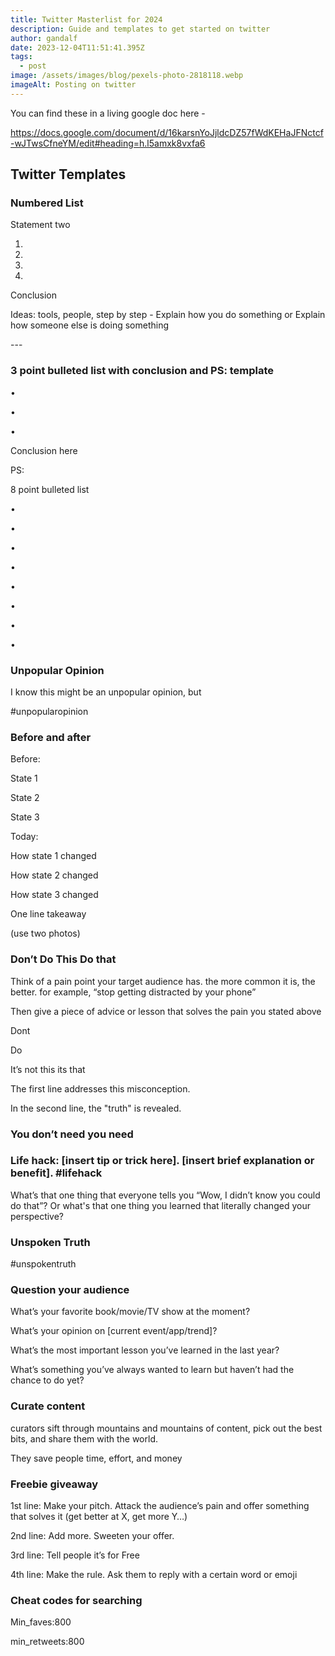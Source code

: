 ```yaml
---
title: Twitter Masterlist for 2024
description: Guide and templates to get started on twitter
author: gandalf
date: 2023-12-04T11:51:41.395Z
tags:
  - post
image: /assets/images/blog/pexels-photo-2818118.webp
imageAlt: Posting on twitter
---
```

You can find these in a living google doc here - 

<https://docs.google.com/document/d/16karsnYoJjldcDZ57fWdKEHaJFNctcf-wJTwsCfneYM/edit#heading=h.l5amxk8vxfa6>

[](https://docs.google.com/document/d/16karsnYoJjldcDZ57fWdKEHaJFNctcf-wJTwsCfneYM/edit#heading=h.l5amxk8vxfa6)

## Twitter Templates

### Numbered List

Statement two

1.
2.
3.
4.

Conclusion

Ideas: tools, people, step by step - Explain how you do something or Explain how someone else is doing something



\---



### 3 point bulleted list with conclusion and PS: template

•

•

•

Conclusion here

PS:

8 point bulleted list 

•

•

•

•

•

•

•

•



### Unpopular Opinion

I know this might be an unpopular opinion, but

\#unpopularopinion



### Before and after

Before:

State 1

State 2

State 3

Today:

How state 1 changed

How state 2 changed

How state 3 changed

One line takeaway

(use two photos)



### Don’t Do This Do that

Think of a pain point your target audience has. the more common it is, the better. for example, “stop getting distracted by your phone”

Then give a piece of advice or lesson that solves the pain you stated above

Dont

Do

It’s not this its that

The first line addresses this misconception.

In the second line, the "truth" is revealed.

### You don’t need  you need

### Life hack: \[insert tip or trick here]. \[insert brief explanation or benefit]. #lifehack

What’s that one thing that everyone tells you “Wow, I didn’t know you could do that”? Or what's that one thing you learned that literally changed your perspective?

### Unspoken Truth

\#unspokentruth

### Question your audience

What’s your favorite book/movie/TV show at the moment?

What’s your opinion on \[current event/app/trend]?

What’s the most important lesson you’ve learned in the last year?

What’s something you’ve always wanted to learn but haven’t had the chance to do yet?

### Curate content

curators sift through mountains and mountains of content, pick out the best bits, and share them with the world.

They save people time, effort, and money

### Freebie giveaway

1st line: Make your pitch. Attack the audience’s pain and offer something that solves it (get better at X, get more Y…)

2nd line: Add more. Sweeten your offer.

3rd line: Tell people it’s for Free

4th line: Make the rule. Ask them to reply with a certain word or emoji





### Cheat codes for searching 



Min_faves:800



min_retweets:800